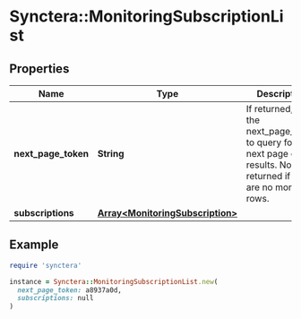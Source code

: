 # Synctera::MonitoringSubscriptionList

## Properties

| Name | Type | Description | Notes |
| ---- | ---- | ----------- | ----- |
| **next_page_token** | **String** | If returned, use the next_page_token to query for the next page of results. Not returned if there are no more rows. | [optional] |
| **subscriptions** | [**Array&lt;MonitoringSubscription&gt;**](MonitoringSubscription.md) |  |  |

## Example

```ruby
require 'synctera'

instance = Synctera::MonitoringSubscriptionList.new(
  next_page_token: a8937a0d,
  subscriptions: null
)
```

